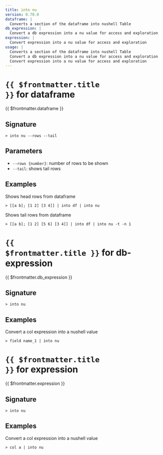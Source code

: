 ```yaml
---
title: into nu
version: 0.70.0
dataframe: |
  Converts a section of the dataframe into nushell Table
db_expression: |
  Convert a db expression into a nu value for access and exploration
expression: |
  Convert expression into a nu value for access and exploration
usage: |
  Converts a section of the dataframe into nushell Table
  Convert a db expression into a nu value for access and exploration
  Convert expression into a nu value for access and exploration
---
```


# <code>{{ $frontmatter.title }}</code> for dataframe

<div class='command-title'>{{ $frontmatter.dataframe }}</div>

## Signature

```> into nu --rows --tail```

## Parameters

 -  `--rows {number}`: number of rows to be shown
 -  `--tail`: shows tail rows

## Examples

Shows head rows from dataframe
```shell
> [[a b]; [1 2] [3 4]] | into df | into nu
```

Shows tail rows from dataframe
```shell
> [[a b]; [1 2] [5 6] [3 4]] | into df | into nu -t -n 1
```

# <code>{{ $frontmatter.title }}</code> for db-expression

<div class='command-title'>{{ $frontmatter.db_expression }}</div>

## Signature

```> into nu ```

## Examples

Convert a col expression into a nushell value
```shell
> field name_1 | into nu
```

# <code>{{ $frontmatter.title }}</code> for expression

<div class='command-title'>{{ $frontmatter.expression }}</div>

## Signature

```> into nu ```

## Examples

Convert a col expression into a nushell value
```shell
> col a | into nu
```
